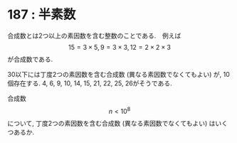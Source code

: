 # 187 : 半素数

合成数とは2つ以上の素因数を含む整数のことである.　例えば$$15 = 3 × 5, 9 = 3 × 3, 12 = 2 × 2 × 3$$が合成数である.

30以下には丁度2つの素因数を含む合成数 \(異なる素因数でなくてもよい\) が, 10個存在する. 4, 6, 9, 10, 14, 15, 21, 22, 25, 26がそうである.

合成数$$n < 10^8$$について, 丁度2つの素因数を含む合成数 \(異なる素因数でなくてもよい\) はいくつあるか.

